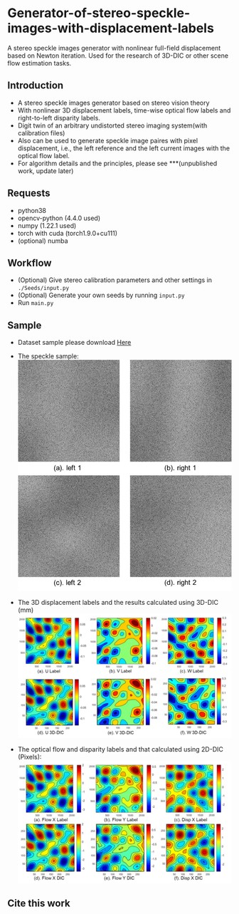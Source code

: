 # Generator-of-stereo-speckle-images-with-displacement-labels
A stereo speckle images generator with nonlinear full-field displacement based on Newton iteration. Used for the research of 3D-DIC or other scene flow estimation tasks.

## Introduction
- A stereo speckle images generator based on stereo vision theory
- With nonlinear 3D displacement labels, time-wise optical flow labels and right-to-left disparity labels.
- Digit twin of an arbitrary undistorted stereo imaging system(with calibration files)
- Also can be used to generate speckle image paires with pixel displacement, i.e., the left reference and the left current images with the optical flow label.
- For algorithm details and the principles, please see ***(unpublished work, update later)

## Requests
- python38
- opencv-python (4.4.0 used)
- numpy (1.22.1 used)
- torch with cuda (torch1.9.0+cu111)
- (optional) numba

## Workflow
* (Optional) Give stereo calibration parameters and other settings in ```./Seeds/input.py```
* (Optional) Generate your own seeds by running ```input.py```
* Run ```main.py```

## Sample
- Dataset sample please download [Here](https://drive.google.com/drive/folders/1vhRsQilTJcGXLwSiknJA7hgsFPOIXPo_?usp=sharing)

- The speckle sample:
![The speckle images](/imgs/speckle_images.png)

- The 3D displacement labels and the results calculated using 3D-DIC (mm)
![The 3D displacement labels and the results calculated using 3D-DIC](/imgs/UVW.png)

- The optical flow and disparity labels and that calculated using 2D-DIC (Pixels):
![The optical flow and disparity labels and that calculated using 2D-DIC](/imgs/flow_disparity.png)


## Cite this work

